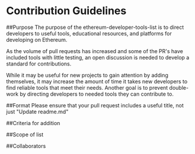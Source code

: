 # Contribution Guidelines

##Purpose
The purpose of the ethereum-developer-tools-list is to direct developers to useful tools, educational resources, and platforms for developing on Ethereum. 

As the volume of pull requests has increased and some of the PR's have included tools with little testing, an open discussion is needed to develop a standard for contributions.

While it may be useful for new projects to gain attention by adding themselves, it may increase the amount of time it takes new developers to find reliable tools that meet their needs. Another goal is to prevent double-work by directing developers to needed tools they can contribute to. 

##Format
Please ensure that your pull request includes a useful title, not just "Update readme.md" 

##Criteria for addition 

##Scope of list

##Collaborators
